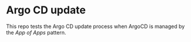 # Argo CD update

This repo tests the Argo CD update process when ArgoCD is managed by the _App
of Apps_ pattern.
